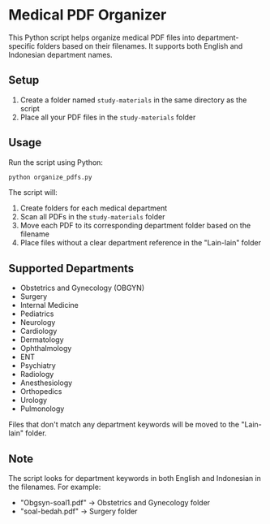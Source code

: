 # Medical PDF Organizer

This Python script helps organize medical PDF files into department-specific folders based on their filenames. It supports both English and Indonesian department names.

## Setup

1. Create a folder named `study-materials` in the same directory as the script
2. Place all your PDF files in the `study-materials` folder

## Usage

Run the script using Python:

```bash
python organize_pdfs.py
```

The script will:
1. Create folders for each medical department
2. Scan all PDFs in the `study-materials` folder
3. Move each PDF to its corresponding department folder based on the filename
4. Place files without a clear department reference in the "Lain-lain" folder

## Supported Departments

- Obstetrics and Gynecology (OBGYN)
- Surgery
- Internal Medicine
- Pediatrics
- Neurology
- Cardiology
- Dermatology
- Ophthalmology
- ENT
- Psychiatry
- Radiology
- Anesthesiology
- Orthopedics
- Urology
- Pulmonology

Files that don't match any department keywords will be moved to the "Lain-lain" folder.

## Note

The script looks for department keywords in both English and Indonesian in the filenames. For example:
- "Obgsyn-soal1.pdf" → Obstetrics and Gynecology folder
- "soal-bedah.pdf" → Surgery folder